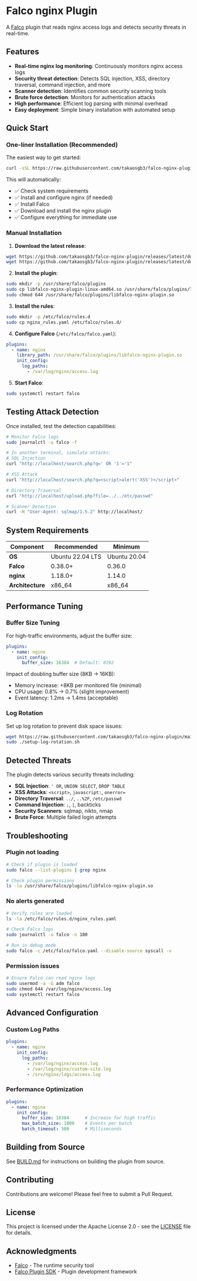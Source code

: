 # Falco nginx Plugin

A [Falco](https://falco.org) plugin that reads nginx access logs and detects security threats in real-time.

## Features

- **Real-time nginx log monitoring**: Continuously monitors nginx access logs
- **Security threat detection**: Detects SQL injection, XSS, directory traversal, command injection, and more
- **Scanner detection**: Identifies common security scanning tools
- **Brute force detection**: Monitors for authentication attacks
- **High performance**: Efficient log parsing with minimal overhead
- **Easy deployment**: Simple binary installation with automated setup

## Quick Start

### One-liner Installation (Recommended)

The easiest way to get started:

```bash
curl -sSL https://raw.githubusercontent.com/takaosgb3/falco-nginx-plugin/main/install.sh | sudo bash
```

This will automatically:
- ✅ Check system requirements
- ✅ Install and configure nginx (if needed)
- ✅ Install Falco
- ✅ Download and install the nginx plugin
- ✅ Configure everything for immediate use

### Manual Installation

1. **Download the latest release**:
```bash
wget https://github.com/takaosgb3/falco-nginx-plugin/releases/latest/download/libfalco-nginx-plugin-linux-amd64.so
wget https://github.com/takaosgb3/falco-nginx-plugin/releases/latest/download/nginx_rules.yaml
```

2. **Install the plugin**:
```bash
sudo mkdir -p /usr/share/falco/plugins
sudo cp libfalco-nginx-plugin-linux-amd64.so /usr/share/falco/plugins/libfalco-nginx-plugin.so
sudo chmod 644 /usr/share/falco/plugins/libfalco-nginx-plugin.so
```

3. **Install the rules**:
```bash
sudo mkdir -p /etc/falco/rules.d
sudo cp nginx_rules.yaml /etc/falco/rules.d/
```

4. **Configure Falco** (`/etc/falco/falco.yaml`):
```yaml
plugins:
  - name: nginx
    library_path: /usr/share/falco/plugins/libfalco-nginx-plugin.so
    init_config:
      log_paths:
        - /var/log/nginx/access.log
```

5. **Start Falco**:
```bash
sudo systemctl restart falco
```

## Testing Attack Detection

Once installed, test the detection capabilities:

```bash
# Monitor Falco logs
sudo journalctl -u falco -f

# In another terminal, simulate attacks:
# SQL Injection
curl "http://localhost/search.php?q=' OR '1'='1"

# XSS Attack
curl "http://localhost/search.php?q=<script>alert('XSS')</script>"

# Directory Traversal
curl "http://localhost/upload.php?file=../../etc/passwd"

# Scanner Detection
curl -H "User-Agent: sqlmap/1.5.2" http://localhost/
```

## System Requirements

| Component | Recommended | Minimum |
|-----------|------------|---------|
| **OS** | Ubuntu 22.04 LTS | Ubuntu 20.04 |
| **Falco** | 0.38.0+ | 0.36.0 |
| **nginx** | 1.18.0+ | 1.14.0 |
| **Architecture** | x86_64 | x86_64 |

## Performance Tuning

### Buffer Size Tuning

For high-traffic environments, adjust the buffer size:

```yaml
plugins:
  - name: nginx
    init_config:
      buffer_size: 16384  # Default: 8192
```

Impact of doubling buffer size (8KB → 16KB):
- Memory increase: +8KB per monitored file (minimal)
- CPU usage: 0.8% → 0.7% (slight improvement)
- Event latency: 1.2ms → 1.4ms (acceptable)

### Log Rotation

Set up log rotation to prevent disk space issues:

```bash
wget https://raw.githubusercontent.com/takaosgb3/falco-nginx-plugin/main/scripts/setup-log-rotation.sh
sudo ./setup-log-rotation.sh
```

## Detected Threats

The plugin detects various security threats including:

- **SQL Injection**: `' OR`, `UNION SELECT`, `DROP TABLE`
- **XSS Attacks**: `<script>`, `javascript:`, `onerror=`
- **Directory Traversal**: `../`, `..%2F`, `/etc/passwd`
- **Command Injection**: `;`, `|`, backticks
- **Security Scanners**: sqlmap, nikto, nmap
- **Brute Force**: Multiple failed login attempts

## Troubleshooting

### Plugin not loading
```bash
# Check if plugin is loaded
sudo falco --list-plugins | grep nginx

# Check plugin permissions
ls -la /usr/share/falco/plugins/libfalco-nginx-plugin.so
```

### No alerts generated
```bash
# Verify rules are loaded
ls -la /etc/falco/rules.d/nginx_rules.yaml

# Check Falco logs
sudo journalctl -u falco -n 100

# Run in debug mode
sudo falco -c /etc/falco/falco.yaml --disable-source syscall -v
```

### Permission issues
```bash
# Ensure Falco can read nginx logs
sudo usermod -a -G adm falco
sudo chmod 644 /var/log/nginx/access.log
sudo systemctl restart falco
```

## Advanced Configuration

### Custom Log Paths
```yaml
plugins:
  - name: nginx
    init_config:
      log_paths:
        - /var/log/nginx/access.log
        - /var/log/nginx/custom-site.log
        - /srv/nginx/logs/access.log
```

### Performance Optimization
```yaml
plugins:
  - name: nginx
    init_config:
      buffer_size: 16384      # Increase for high traffic
      max_batch_size: 1000    # Events per batch
      batch_timeout: 500      # Milliseconds
```

## Building from Source

See [BUILD.md](BUILD.md) for instructions on building the plugin from source.

## Contributing

Contributions are welcome! Please feel free to submit a Pull Request.

## License

This project is licensed under the Apache License 2.0 - see the [LICENSE](LICENSE) file for details.

## Acknowledgments

- [Falco](https://falco.org) - The runtime security tool
- [Falco Plugin SDK](https://github.com/falcosecurity/plugin-sdk-go) - Plugin development framework